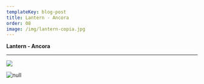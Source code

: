 ```yaml
---
templateKey: blog-post
title: Lantern - Ancora
order: 08
image: /img/lantern-copia.jpg
---
```

**Lantern - Ancora**



****

![](/img/mockup_grande.png)

![null](/img/lantern_ancora.jpg)
